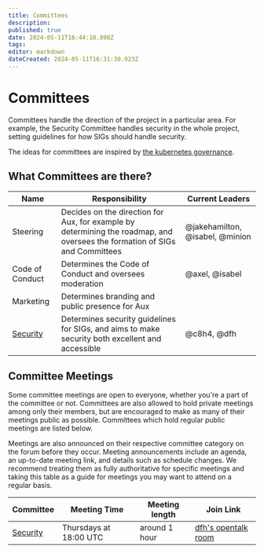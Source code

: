 ```yaml
---
title: Committees
description: 
published: true
date: 2024-05-11T16:44:10.898Z
tags: 
editor: markdown
dateCreated: 2024-05-11T16:31:30.923Z
---
```


# Committees

Committees handle the direction of the project in a particular area. For example, the Security Committee handles security in the whole project, setting guidelines for how SIGs should handle security.

The ideas for committees are inspired by [the kubernetes governance](https://github.com/kubernetes/community).

## What Committees are there?

| Name          | Responsibility                                                                                                   | Current Leaders           |
|---------------|------------------------------------------------------------------------------------------------------------------|---------------------------|
| Steering          | Decides on the direction for Aux, for example by determining the roadmap, and oversees the formation of SIGs and Committees | @jakehamilton, @isabel, @minion |
| Code of Conduct   | Determines the Code of Conduct and oversees moderation | @axel, @isabel |
| Marketing         | Determines branding and public presence for Aux |                           |
| [Security]        | Determines security guidelines for SIGs, and aims to make security both excellent and accessible | @c8h4, @dfh |


## Committee Meetings

Some committee meetings are open to everyone, whether you're a part of the committee or not. Committees are also allowed to hold private meetings among only their members, but are encouraged to make as many of their meetings public as possible. Committees which hold regular public meetings are listed below.

Meetings are also announced on their respective committee category on the forum before they occur. Meeting announcements include an agenda, an up-to-date meeting link, and details such as schedule changes. We recommend treating them as fully authoritative for specific meetings and taking this table as a guide for meetings you may want to attend on a regular basis.

| Committee     | Meeting Time           | Meeting length | Join Link                                       |
|---------------|------------------------|----------------|-------------------------------------------------|
| [Security]    | Thursdays at 18:00 UTC | around 1 hour  | [dfh's opentalk room](https://opentalk.mailbox.org/room/b7508d49-130c-48af-920d-53ebd8e3891a?invite=96dd445c-0b88-4a78-9fa4-33f6f260bbd6) |

[Security]:security/welcome.md
